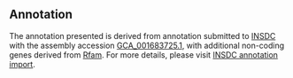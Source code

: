 

Annotation
----------

The annotation presented is derived from annotation submitted to
[INSDC](http://www.insdc.org) with the assembly accession
[GCA\_001683725.1](http://www.ebi.ac.uk/ena/data/view/GCA_001683725.1),
with additional non-coding genes derived from
[Rfam](http://rfam.xfam.org/). For more details, please visit [INSDC
annotation
import](http://ensemblgenomes.org/info/data/insdc_annotation).
